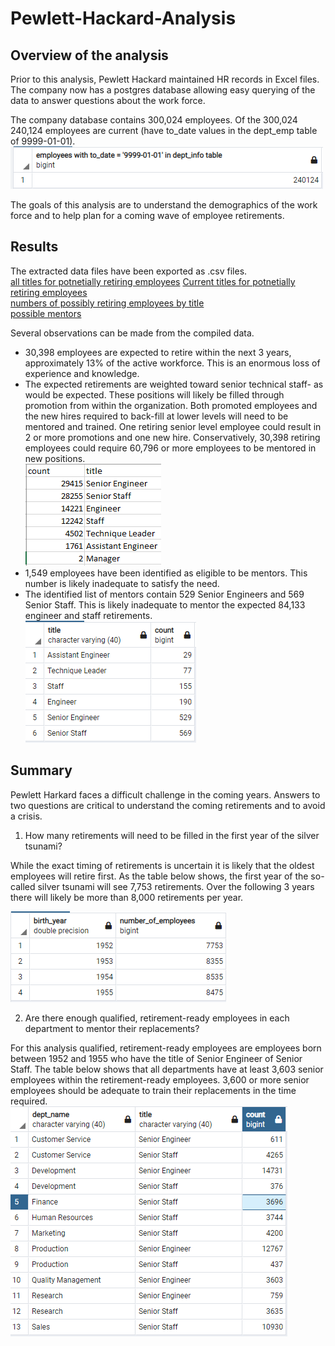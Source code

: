 # Pewlett-Hackard-Analysis  
  
## Overview of the analysis  
  
Prior to this analysis, Pewlett Hackard maintained HR records in Excel files.  The company now has a postgres database allowing easy querying of the data to answer questions about the work force.  
  
The company database contains 300,024 employees.  Of the 300,024 240,124 employees are current (have to_date values in the dept_emp table of 9999-01-01).  
![current employees](Analysis_Projects_Folder/Pewlett-Hackard-Analysis_Folder/Current_employees_count.PNG)  
  
The goals of this analysis are to understand the demographics of the work force and to help plan for a coming wave of employee retirements.  
  
## Results
  
The extracted data files have been exported as .csv files.  
[all titles for potnetially retiring employees](Analysis_Projects_Folder/Pewlett-Hackard-Analysis_Folder/Data/retirement_titles.csv)
[Current titles for potnetially retiring employees](Analysis_Projects_Folder/Pewlett-Hackard-Analysis_Folder/Data/unique_titles.csv)  
[numbers of possibly retiring employees by title](Analysis_Projects_Folder/Pewlett-Hackard-Analysis_Folder/Data/retiring_titles.csv)  
[possible mentors](Analysis_Projects_Folder/Pewlett-Hackard-Analysis_Folder/Data/mentorship_leigibility.csv)   
  
Several observations can be made from the compiled data.  
- 30,398 employees are expected to retire within the next 3 years,  approximately 13% of the active workforce.  This is an enormous loss of experience and knowledge.  
- The expected retirements are weighted toward senior technical staff- as would be expected.  These positions will likely be filled through promotion from within the organization.  Both promoted employees and the new hires required to back-fill at lower levels will need to be mentored and trained.  One retiring senior level employee could result in 2 or more promotions and one new hire.  Conservatively, 30,398 retiring employees could require 60,796 or more employees to be mentored in new positions.  
![retirements by job title](Analysis_Projects_Folder/Pewlett-Hackard-Analysis_Folder/retirements_by_job_title.png)  
- 1,549 employees have been identified as eligible to be mentors.  This number is likely inadequate to satisfy the need.  
- The identified list of mentors contain 529 Senior Engineers and 569 Senior Staff.  This is likely inadequate to mentor the expected 84,133 engineer and staff retirements.  
![Mentors by job title](Analysis_Projects_Folder/Pewlett-Hackard-Analysis_Folder/mentors_by_job_title.png)  
  
## Summary  
  
Pewlett Harkard faces a difficult challenge in the coming years.  Answers to two questions are critical to understand the coming retirements and to avoid a crisis.  
  
1. How many retirements will need to be filled in the first year of the silver tsunami?  
  
While the exact timing of retirements is uncertain it is likely that the oldest employees will retire first.  As the table below shows, the first year of the so-called silver tsunami will see 7,753 retirements.  Over the following 3 years there will likely be more than 8,000 retirements per year.  
  
![employees possibly retiring by birth year](Analysis_Projects_Folder/Pewlett-Hackard-Analysis_Folder/retiring_employees_by_birth_year.png)  
  
2. Are there enough qualified, retirement-ready employees in each department to mentor their replacements?  
  
For this analysis qualified, retirement-ready employees are employees born between 1952 and 1955 who have the title of Senior Engineer of Senior Staff.  The table below shows that all departments have at least 3,603 senior employees within the retirement-ready employees.  3,600 or more senior employees should be adequate to train their replacements in the time required.  
![Possibly retiring Senior employees by department](Analysis_Projects_Folder/Pewlett-Hackard-Analysis_Folder/Senior_retire_ready_by_department.png)    
